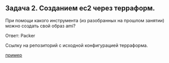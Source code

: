 ## Задача 2. Созданием ec2 через терраформ.

При помощи какого инструмента (из разобранных на прошлом занятии) можно создать свой образ ami?

Ответ: Packer

Ссылку на репозиторий с исходной конфигурацией терраформа.

  [пример](http://example.com/ "ссылка на репо")